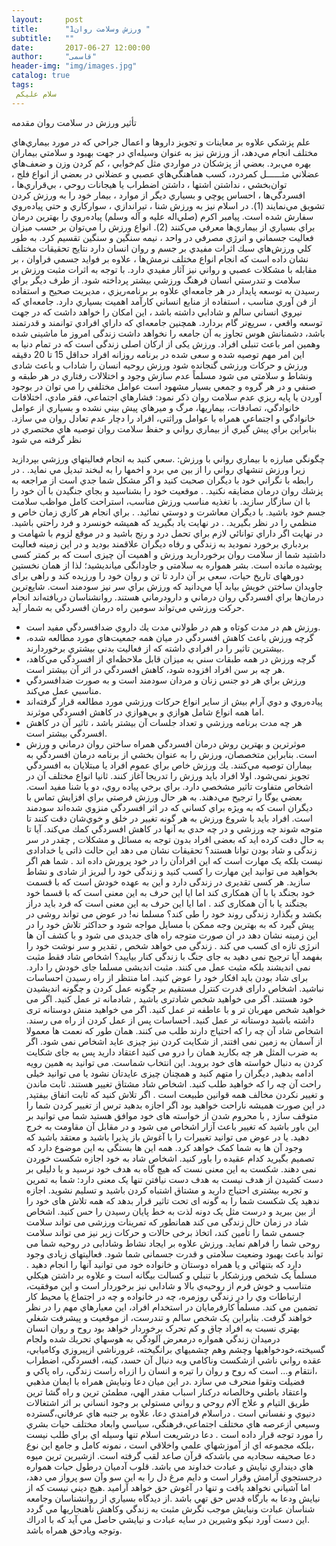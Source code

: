 ```yaml
---
layout:     post
title:      "ورزش وسلامت روان1 "
subtitle:   ""
date:       2017-06-27 12:00:00
author:     "قاسمی"
header-img: "img/images.jpg"
catalog: true
tags:
 سلام علیکم 
---
```


تأثیر ورزش در سلامت روان
 مقدمه
 
علم پزشكي علاوه بر معاينات و تجويز داروها و اعمال جراحي كه در مورد بيماري‌هاي مختلف انجام مي‌دهد، از ورزش نيز به عنوان وسيله‌اي در جهت بهبود و سلامتي بيماران بهره مي‌برد. بعضي از پزشكان در مواردي مثل كم‌خوابي ، كم كردن وزن و ضعف‌هاي عضلاني مثــــــل كمردرد، كسب هماهنگي‌هاي عصبي و عضلاني در بعضي از انواع فلج ، توان‌بخشي ، نداشتن اشتها ، داشتن اضطراب يا هيجانات روحي ، بي‌قراري‌ها ، افسردگي‌ها ، احساس پوچي و بسياري ديگر از موارد ، بيمار خود را به ورزش كردن تشويق مي‌نمايند (1). در اسلام نيز به ورزش شنا ، تيراندازي ، سواركاري و حتي پياده‌روي سفارش شده است. پيامبر اكرم (صلي‌اله عليه و آله وسلم) پياده‌روي را بهترين درمان براي بسياري از بيماري‌ها معرفي مي‌كنند (2). انواع ورزش را مي‌توان بر حسب ميزان فعاليت جسماني و انرژي مصرفي در واحد ، نيمه سنگين و سنگين تقسيم كرد. به طور كلي ورزش‌هاي سبك اثرات مفيدي بر جسم و روان انسان دارد
نتايج تحقيقات مختلف نشان داده است كه انجام انواع مختلف نرمش‌ها ، علاوه بر فوايد جسمي فراوان ، بر مقابله با مشكلات عصبي و رواني نيز آثار مفيدي دارد.
با توجه به اثرات مثبت ورزش بر سلامت و تندرستي انسان فرهنگ ورزشي بيشتر 
پرداخته شود. از طرف ديگر براي رسيدن به توسعه پايدار در هر جامعه‌اي علاوه بر برنامه‌ريزي ، مديريت صحيح و استفاده از فن آوري مناسب ، استفاده از منابع انساني كارآمد اهميت بسياري دارد. جامعه‌اي كه نيروي انساني سالم و شادابي داشته باشد ، اين امكان را خواهد داشت كه در جهت توسعه واقعي ، سريع‌تر گام بردارد. همچنين جامعه‌اي كه داراي افرادي توانمند و قدرتمند باشد، دشمنانش هوس تجاوز به آن جامعه را نخواهد داشت
زندگی امروز ما ماشینی شده وهمین امر باعث تنبلی افراد. ورزش یکی از ارکان اصلی زندگی است که در تمام دنیا به این امر مهم توصیه شده و سعی شده در برنامه روزانه افراد حداقل 15 تا 20 دقیقه ورزش و حرکات ورزشی گنجانده شود ورزش روحیه انسان را شاداب و باعث شادی ونشاط و سلامتی می شود
مسلماً عدم سازش وجود و اختلالات رفتاري در هر طبقه و صنفي و در هر گروه و جمعي بسيار مشهود است عوامل مختلفي را مي توان در بوجود آوردن يا پايه ريزي عدم سلامت روان ذكر نمود: فشارهاي اجتماعي، فقر مادي، اختلافات خانوادگي، تصادفات، بيماريها، مرگ و ميرهاي پيش بيني نشده و بسياري از عوامل خانوادگي و اجتماعي همراه با عوامل وراثتي، افراد را دچار عدم تعادل روان مي سازد. بنابراين براي پيش گيري از بيماري رواني و حفظ سلامت روان توصيه هاي مختصري در نظر گرفته مي شود
 
چگونگي مبارزه با بيماري رواني با ورزش:
.سعي كنيد به انجام فعاليتهاي ورزشي بپردازيد زيرا ورزش تنشهاي رواني را از بين مي برد و اخمها را به لبخند تبديل مي نمايد.
. در رابطه با نگراني خود با ديگران صحبت كنيد و اگر مشكل شما جدي است از مراجعه به پزشك روان درمان مضايقه نكنيد.
. موقعيت خود را بشناسيد و بجاي جنگيدن با آن خود را با ان سازگار سازيد. با تغذيه مناسب ورزش مناسب، استراحت كامل مواظب سلامت جسم خود باشيد.
 با ديگران معاشرت و دوستي نمائيد.
. براي انجام هر كاري زمان خاص و منظمي را در نظر بگيريد.
. در نهايت ياد بگيريد كه هميشه خونسرد و فرد راحتي باشيد.
در نهايت اگر داراي توانائي لازم براي تحمل درد و رنج باشيد و در موقع لزوم با شهامت و بردباري برخورد نموديد به زندگي و رفاه ديگران علاقمند بوديد و در اين زمينه فعاليت داشتيد شما از سلامت روان برخورداريد
ورزش و اهمیت آن چیزی است كه بر كمتر كسی پوشیده مانده است. بشر همواره به سلامتی و جاودانگی می‏اندیشید؛ لذا از همان نخستین دوره‏های تاریخ حیات، سعی بر آن دارد تا تن و روان خود را ورزیده كند و راهی برای جاویدان ساختن خویش بیابد
آيا مي‌دانيد كه ورزش براي سر نيز سودمند است. شايع‌ترين درمان‌ها براي افسردگي روان درماني و دارودرماني هستند. روانشناسان دريافته‌اند انجام حركت ورزشي مي‌تواند سومين راه درمان افسردگي به شمار آيد.

- ورزش هم در مدت كوتاه و هم در طولاني مدت يك داروي ضدافسردگي مفيد است.
- گرچه ورزش باعث كاهش افسردگي در ميان همه جمعيت‌هاي مورد مطالعه شده، بيشترين تاثير را در افرادي داشته كه از فعاليت بدني بيشتري برخوردارند.
- گرچه ورزش در همه طبقات سني به ميزان قابل ملاحظه‌اي از افسردگي مي‌كاهد، هر چه بر سن افراد افزوده شود، كاهش افسردگي در اثر آن بيشتر است.
- ورزش براي هر دو جنس زنان و مردان سودمند است و به صورت ضدافسردگي مناسبي عمل مي‌كند.
- پياده‌روي و دوي آرام بيش از ساير انواع حركات ورزشي مورد مطالعه قرار گرفته‌اند اما همه انواع شامل هوازي و بي‌هوازي در كاهش افسردگي موثرند.
- هر چه مدت برنامه ورزشي و تعداد جلسات آن بيشتر باشد ، تاثير آن در كاهش افسردگي بيشتر است.
- موثرترين و بهترين روش درمان افسردگي همراه ساختن روان درماني و ورزش است.
بنابراين متخصصان، ورزش را به عنوان بخشي از برنامه درمان افسردگي به بيماران توصيه مي‌كنند.
يك ورزش خاص براي عموم افراد يا مبتلايان به افسردگي تجويز نمي‌شود. اولا افراد بايد ورزش را تدريجا آغاز كنند. ثانيا انواع مختلف آن در اشخاص متفاوت تاثير مشخصي دارد. براي برخي پياده روي، دو يا شنا مفيد است. بعضي يوگا را ترجيح مي‌دهند.
به هر حال ورزش فرصتي براي افزايش تماس با ديگران است كه به ويژه براي كساني كه در اثر افسردگي منزوي شده‌اند سودمند است. افراد بايد با شروع ورزش به هر گونه تغيير در خلق و خوي‌شان دقت كنند تا متوجه شوند چه ورزشي و در چه حدي به آنها در كاهش افسردگي كمك مي‌كند.
آیا تا به حال دقت کرده اید که بعضی افراد بدون توجه به مسائل و مشکلات , چقدر در سر زندگی و شاد بودن توانا هستند؟ تحقیقات نشان می دهد این حالت ذاتی یا خدادادی نیست بلکه یک مهارت است که این افرادآن را
در خود پرورش داده اند . شما هم اگر بخواهید می توانید این مهارت را کسب کنید و زندگی خود را لبریز از شادی و نشاط سازید.
هر کسی تقدیری در زندگی دارد و این به عهده خودش است که با قسمت خود بجنگد یا با آن همکاری کند اما ایا این حرف به این معنی است که با قسما خود بجنگند یا با آن همکاری کند . اما ایا این حرف به این معنی است که فرد باید دراز بکشد و بگذارد زندگی روند خود را طی کند؟ 
مسلما نه! در عوض می تواند روشی در پیش گیرد که به بهترین وجه ممکن با مسایل مواجه شود و حداکثر تلاش خود را در این زمینه نشان دهد در ان صورت متوجه راه های جدیدی می شود و با کشف آن ها انرژی تازه ای کسب می کند . زندگی می خواهد شخص , تقدیر و سر نوشت خود را بفهمد آیا ترجیح نمی دهید به جای جنگ
با زندگی کنار بیایید؟ اشخاص شاد فقط مثبت نمی اندیشند بلکه مثبت عمل می کنند.
مثبت اندیشی مسلما جای خودش را دارد. برای شاد بودن باید افکار خود را عوض کنید. اما منتظر از راه رسیدن احساسات نباشید. اشخاص دارای قدرت کنترل مستقیم بر چگونه عمل کردن و چگونه اندیشیدن خود هستند.
اگر می خواهید شخص شادتری باشید , شادمانه تر عمل کنید. اگر می خواهید شخص مهربان تر و با عاطفه تر عمل کنید. اگر می خواهید منش دوستانه تری داشته باشید دوستانه تر عمل کنید.  احساسات پس از عمل کردن از راه می رسند.
اشخاص شاد آن چه را که احتیاج دارند طلب می کنند.
همان طور که نعمت ها معمولا از آسمان به زمین نمی افتند, از شکایت کردن نیز چیزی عاید اشخاص نمی شود.
اگر به ضرب المثل هر چه بکارید همان را درو می کنید اعتقاد دارید پس به جای شکایت کردن به دنبال خواسته
های خود بروید. این انتخاب شماست. می توانید به همین رویه ادامه بدهید, دیگران را متهم کنید و همچنان چیزی عایدتان نشود یا می توانید خیلی راحت آن چه را که خواهید طلب کنید.
اشخاص شاد مشتاق تغییر هستند.
ثابت ماندن و تغییر نکردن مخالف همه قوانین طبیعت است . اگر تلاش کنید که ثابت اتفاق بیفتید, در این صورت همیشه ناراحت خواهید بود 
اگر اجازه بدهید ترس از تغییر کردن شما را متوقف سازد , با محروم شدن از خواسته های خود موافق هستید
شما می توانید بر این باور باشید که تغییر باعث آزار اشخاص می شود و در مقابل آن مقاومت به خرج دهید. یا در عوض می توانید تغییرات را با آغوش باز پذیرا باشید و معتقد باشید که وجود آن ها به شما کمک خواهد کرد.
همه این ها بستگی به این موضوع دارد که تصمیم بگیرید کدام عقیده را باور کنید.
اشخاص شاد به خود اجازه شکست خوردن نمی دهند.
شکست به این معنی نست که هیچ گاه به هدف خود نرسید و یا دلیلی بر دست کشیدن از هدف نیست به هدف دست نیافتن تنها یک معنی دارد: شما به تمرین و تجربه بیشتری احتیاج دارید و مشتاق اشتباه کردن باشید و
تسلیم نشوید. اجازه ندهید یک شکست شما را به گونه ای تحت تاثیر قرار بدهد که همه تلاش های خود را از بین ببرید و درست مثل یک دونه لذت به خط پایان رسیدن را حس کنید. اشخاص شاد در زمان حال زندگی می کند
همانطور که تمرینات ورزشی می تواند سلامت جسمی شما را تأمین کند، اتخاذ برخی حالات و حرکات زیر نیز می تواند سلامت روحی شما را فراهم نماید.
ورزش علاوه بر ایجاد نشاط وشادابی در روحیه شما می تواند باعث بهبود وضعیت سلامتی و قدرت جسمانی شما شود. فعالیتهای زیادی وجود دارد که بتنهائی و یا همراه دوستان و خانواده خود می توانید آنها را انجام دهید .
مسلماً يک شخص ورزشکار با تنبلي و کسالت بيگانه است و علاوه بر داشتن هيکلي متناسب و خوش فرم از روحيه‌ي بالا و شادابي نيز برخوردار است و اين موفقيت، ارتباطات وي را در زندگي روزمره، چه در خانواده و چه در اجتماع يا محيط کار تضمين مي ‌کند.
مسلماً کارفرمايان در استخدام افراد، اين معيارهاي مهم را در نظر خواهند گرفت. بنابراين يک شخص سالم و تندرست، از موقعيت و پيشرفت شغلي بهتري نسبت به افراد چاق و کم تحرک برخوردار خواهد بود
روح و روان انسان درميدان زندگي همواره درمعرض آلودگي به هوسهاي تحريك شده ولجام گسيخته،خودخواهيها وچشم وهم چشميهاي برانگيخته، غرورناشي ازپيروزي وكاميابي، عقده رواني ناشي ازشكست وناكامي وبه دنبال آن حسد، كينه، 
افسردگي، اضطراب ،انتقام و... است كه روح و روان را تيره و انسان را ازراه راست زندگي، راه پاكي و فضيلت وتقوا منحرف مي سازد .در اين ميان دعا ونيايش همراه با ايمان مذهبي واعتقاد باطني وخالصانه دركنار اسباب مقدر الهي، مطمئن ترين و راه گشا ترين طريق التيام و علاج آلام روحي و رواني مستولي بر وجود انساني بر اثر اشتغالات دنيوي و نفساني است .
دراسلام فرامندي دعا، علاوه بر جنبه هاي عرفاني،گسترده وسيعي ازعرصه هاي مختلف اجتماعي،فرهنگي، سياسي وابعاد مختلف حيات بشري را مورد توجه قرار داده است . دعا درشريعت اسلام تنها وسيله اي براي طلب نيست ،بلكه مجموعه اي از آموزشهاي علمي واخلاقي است ، نمونه كامل و جامع اين نوع دعا صحيفه سجاديه مي باشدكه قرآن صاعد لقب گرفته است.
ازشيرين ترين ميوه هاي دينداري نيايش و عبادت خداوند مي باشد. قلوب آدميان درطول حيات همواره درجستجوي آرامش وقرار است و دايم مرغ دل را به اين سو وآن سو پرواز مي دهد، اما آشياني نخواهد يافت و تنها در آغوش حق خواهد آراميد .هيچ ديني نيست كه از نيايش ودعا به بارگاه قدس حق تهي باشد .از ديدگاه بسياري از روانشناسان وجامعه شناسان عبادت ونيايش موجب نگرش مثبت به زندگي وكاهش ناهنجاريها مي گردد .اين دست آورد نيكو وشيرين در سايه عبادت و نيايشي حاصل مي آيد كه با ادراك وتوجه ويادحق همراه باشد. 
